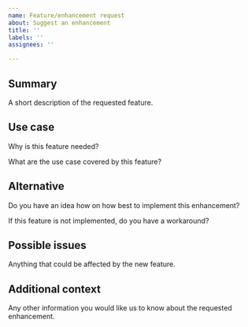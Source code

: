 ```yaml
---
name: Feature/enhancement request
about: Suggest an enhancement
title: ''
labels: ''
assignees: ''

---
```


## Summary

A short description of the requested feature.

## Use case

Why is this feature needed?

What are the use case covered by this feature?

## Alternative

Do you have an idea how on how best to implement this enhancement?

If this feature is not implemented, do you have a workaround?

## Possible issues

Anything that could be affected by the new feature.

## Additional context

Any other information you would like us to know about the requested enhancement.
